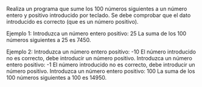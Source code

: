 Realiza un programa que sume los 100 números siguientes a un número entero y positivo introducido por teclado. Se debe comprobar que el dato introducido es correcto (que es un número positivo).

Ejemplo 1:
Introduzca un número entero positivo: 25
La suma de los 100 números siguientes a 25 es 7450.

Ejemplo 2:
Introduzca un número entero positivo: -10
El número introducido no es correcto, debe introducir un número positivo.
Introduzca un número entero positivo: -1
El número introducido no es correcto, debe introducir un número positivo.
Introduzca un número entero positivo: 100
La suma de los 100 números siguientes a 100 es 14950.
